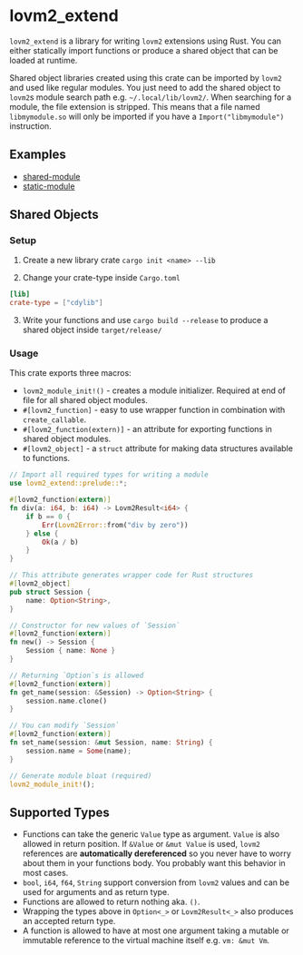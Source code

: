 # lovm2_extend

`lovm2_extend` is a library for writing `lovm2` extensions using Rust. You can either statically import functions or produce a shared object that can be loaded at runtime.

Shared object libraries created using this crate can be imported by `lovm2` and used like regular modules. You just need to add the shared object to `lovm2`s module search path e.g. `~/.local/lib/lovm2/`. When searching for a module, the file extension is stripped. This means that a file named `libmymodule.so` will only be imported if you have a `Import("libmymodule")` instruction.

## Examples

- [shared-module](./examples/shared-module)
- [static-module](./examples/static-module)

## Shared Objects

### Setup

1. Create a new library crate `cargo init <name> --lib`

2. Change your crate-type inside `Cargo.toml`

``` toml
[lib]
crate-type = ["cdylib"]
```

3. Write your functions and use `cargo build --release` to produce
a shared object inside `target/release/`

### Usage

This crate exports three macros:

- `lovm2_module_init!()` - creates a module initializer. Required at end of file for all shared object modules.
- `#[lovm2_function]` - easy to use wrapper function in combination with `create_callable`.
- `#[lovm2_function(extern)]` - an attribute for exporting functions in shared object modules.
- `#[lovm2_object]` - a `struct` attribute for making data structures available to functions.

``` rust
// Import all required types for writing a module
use lovm2_extend::prelude::*;

#[lovm2_function(extern)]
fn div(a: i64, b: i64) -> Lovm2Result<i64> {
    if b == 0 {
        Err(Lovm2Error::from("div by zero"))
    } else {
        Ok(a / b)
    }
}

// This attribute generates wrapper code for Rust structures
#[lovm2_object]
pub struct Session {
    name: Option<String>,
}

// Constructor for new values of `Session`
#[lovm2_function(extern)]
fn new() -> Session {
    Session { name: None }
}

// Returning `Option`s is allowed
#[lovm2_function(extern)]
fn get_name(session: &Session) -> Option<String> {
    session.name.clone()
}

// You can modify `Session`
#[lovm2_function(extern)]
fn set_name(session: &mut Session, name: String) {
    session.name = Some(name);
}

// Generate module bloat (required)
lovm2_module_init!();
```

## Supported Types 

- Functions can take the generic `Value` type as argument. `Value` is also allowed in return position. If `&Value` or `&mut Value` is used, `lovm2` references are **automatically dereferenced** so you never have to worry about them in your functions body. You probably want this behavior in most cases.
- `bool`, `i64`, `f64`, `String` support conversion from `lovm2` values and can be used for arguments and as return type.
- Functions are allowed to return nothing aka. `()`.
- Wrapping the types above in `Option<_>` or `Lovm2Result<_>` also produces an accepted return type.
- A function is allowed to have at most one argument taking a mutable or immutable reference to the virtual machine itself e.g. `vm: &mut Vm`.
